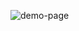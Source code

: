 ![demo-page](https://github.com/20BCS4083mkce/ColorPicker/assets/100367733/75426b50-ef9c-40fe-a4f0-a125cdc6ac72)
